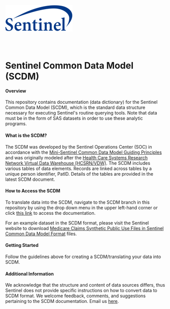 ![alt text](resources/logo.png)

<br> 
<br> 

# Sentinel Common Data Model (SCDM)  

#### Overview  
This repository contains documentation (data dictionary) for the Sentinel Common Data Model (SCDM), which is the standard data structure necessary for executing Sentinel's routine querying tools. Note that data must be in the form of SAS datasets in order to use these analytic programs.  

#### What is the SCDM?
The SCDM was developed by the Sentinel Operations Center (SOC) in accordance with the [Mini-Sentinel Common Data Model Guiding Principles](https://www.sentinelinitiative.org/sites/default/files/data/distributed-database/Mini-Sentinel_CommonDataModel_GuidingPrinciples_v1.0_0.pdf) and was originally modeled after the [Health Care Systems Research Network Virtual Data Warehouse (HCSRN/VDW)](http://www.hcsrn.org/en/Tools%20&%20Materials/VDW/). The SCDM includes various tables of data elements. Records are linked across tables by a unique person identifier, PatID. Details of the tables are provided in the latest SCDM document.  

#### How to Access the SCDM 
To translate data into the SCDM, navigate to the SCDM branch in this repository by using the drop down menu in the upper left-hand corner or click [this link](https://dev.sentinelsystem.org/projects/QA/repos/sentinel_common_data_model/browse?at=refs%2Fheads%2Fscdm) to access the documentation.   

For an example dataset in the SCDM format, please visit the Sentinel website to download [Medicare Claims Synthetic Public Use Files in Sentinel Common Data Model Format](https://www.sentinelinitiative.org/sentinel/surveillance-tools/software-toolkits/Medicare-SynPUFs-in-SCDM) files.

#### Getting Started
Follow the guidelines above for creating a SCDM/translating your data into SCDM.  

#### Additional Information

We acknowledge that the structure and content of data sources differs, thus Sentinel does not provide specific instructions on how to convert data to SCDM format. We welcome feedback, comments, and suggestions pertaining to the SCDM documentation. Email us [here](mailto:info@sentinelsystem.org?subject=Git).

